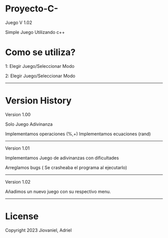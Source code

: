 # Proyecto-C-
Juego V 1.02

Simple Juego Utilizando c++

# Como se utiliza?

1: Elegir Juego/Seleccionar Modo

2: Elegir Juego/Seleccionar Modo

---------------------------

# Version History
Version 1.00

Solo Juego Adivinanza

Implementamos operaciones (%,+)
Implementamos ecuaciones (rand)

-----------------------------------------------

Version 1.01

Implementamos Juego de adivinanzas con dificultades


Arreglamos bugs ( Se crasheaba el programa al ejecutarlo)

-----------------------------------------------------

Version 1.02

Añadimos un nuevo juego con su respectivo menu.

--------------------------------------------------------------------

# License
Copyright 2023 Jiovaniel, Adriel


